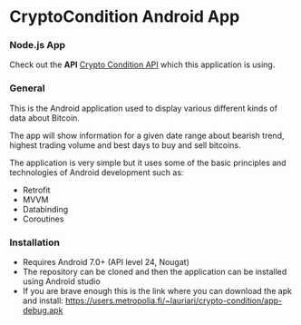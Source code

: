 
# CryptoCondition Android App

### Node.js App

Check out the **API**  [Crypto Condition API](https://github.com/Lauri92/crypto-condition) which this application is using.

### General

This is the Android application used to display various different kinds of data about Bitcoin.

The app will show information for a given date range about bearish trend, highest trading volume and best days to buy and sell bitcoins.

The application is very simple but it uses some of the basic principles and technologies of Android development such as:

* Retrofit
* MVVM
* Databinding
* Coroutines
### Installation

* Requires Android 7.0+ (API level 24, Nougat)
* The repository can be cloned and then the application can be installed using Android studio
* If you are brave enough this is the link where you can download the apk and install: https://users.metropolia.fi/~lauriari/crypto-condition/app-debug.apk




